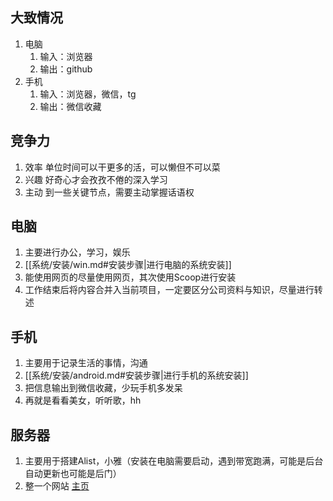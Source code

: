 ## 大致情况
1. 电脑
   1. 输入：浏览器
   2. 输出：github
2. 手机
   1. 输入：浏览器，微信，tg
   2. 输出：微信收藏

## 竞争力
1. 效率 单位时间可以干更多的活，可以懒但不可以菜
2. 兴趣 好奇心才会孜孜不倦的深入学习
3. 主动 到一些关键节点，需要主动掌握话语权

## 电脑
1. 主要进行办公，学习，娱乐
2. [[系统/安装/win.md#安装步骤|进行电脑的系统安装]]
3. 能使用网页的尽量使用网页，其次使用Scoop进行安装
4. 工作结束后将内容合并入当前项目，一定要区分公司资料与知识，尽量进行转述

## 手机
1. 主要用于记录生活的事情，沟通
2. [[系统/安装/android.md#安装步骤|进行手机的系统安装]] 
3. 把信息输出到微信收藏，少玩手机多发呆
4. 再就是看看美女，听听歌，hh

## 服务器
1. 主要用于搭建Alist，小雅（安装在电脑需要启动，遇到带宽跑满，可能是后台自动更新也可能是后门）
2. 整一个网站 [主页](http://119.91.23.137/) 